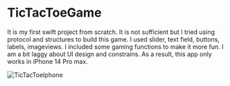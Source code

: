 # TicTacToeGame

It is my first swift project from scratch. It is not sufficient but I tried using protocol and structures to build this game. I used slider, text field, buttons, labels, imageviews. I included some gaming functions to make it more fun. I am a bit laggy about UI design and constrains. As a result, this app only works in iPhone 14 Pro max.


![TicTacToeIphone](https://github.com/nihalislam01/TicTacToe/assets/105170775/79022ac5-2230-491d-85c6-ce20a549b3df)
